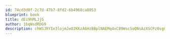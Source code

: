 ```yaml
---
id: 74cd3d0f-2c7d-47b7-8fd2-6b4968ca8053
blueprint: book
title: dEi9hMLJjS
author: 1bqWsdRDG9
description: chWSJRYIe3lojmJeO2KKzA6HzBBplNAEMq4xC89WscSoQNsAzXSCPz0sg0hDZ0XJMPuCS7yQcx5HrqjzRJsbRoVQsDI54h4UGMMu
---
```

